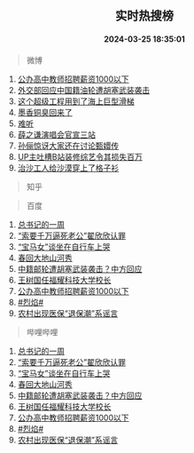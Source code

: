 <div align="center"><h2>实时热搜榜</h2><h4>2024-03-25 18:35:01</h4></div>

> 微博  

1. [公办高中教师招聘薪资1000以下](https://s.weibo.com/weibo?q=%23%E5%85%AC%E5%8A%9E%E9%AB%98%E4%B8%AD%E6%95%99%E5%B8%88%E6%8B%9B%E8%81%98%E8%96%AA%E8%B5%841000%E4%BB%A5%E4%B8%8B%23&t=31&band_rank=1&Refer=top)<br />
2. [外交部回应中国籍油轮遭胡塞武装袭击](https://s.weibo.com/weibo?q=%23%E5%A4%96%E4%BA%A4%E9%83%A8%E5%9B%9E%E5%BA%94%E4%B8%AD%E5%9B%BD%E7%B1%8D%E6%B2%B9%E8%BD%AE%E9%81%AD%E8%83%A1%E5%A1%9E%E6%AD%A6%E8%A3%85%E8%A2%AD%E5%87%BB%23&t=31&band_rank=2&Refer=top)<br />
3. [这个超级工程用到了海上巨型滑梯](https://s.weibo.com/weibo?q=%23%E8%BF%99%E4%B8%AA%E8%B6%85%E7%BA%A7%E5%B7%A5%E7%A8%8B%E7%94%A8%E5%88%B0%E4%BA%86%E6%B5%B7%E4%B8%8A%E5%B7%A8%E5%9E%8B%E6%BB%91%E6%A2%AF%23&t=31&band_rank=3&Refer=top)<br />
4. [墨香铜臭回来了](https://s.weibo.com/weibo?q=%E5%A2%A8%E9%A6%99%E9%93%9C%E8%87%AD%E5%9B%9E%E6%9D%A5%E4%BA%86&t=31&band_rank=4&Refer=top)<br />
5. [难听](https://s.weibo.com/weibo?q=%E9%9A%BE%E5%90%AC&t=31&band_rank=5&Refer=top)<br />
6. [薛之谦演唱会官宣三站](https://s.weibo.com/weibo?q=%23%E8%96%9B%E4%B9%8B%E8%B0%A6%E6%BC%94%E5%94%B1%E4%BC%9A%E5%AE%98%E5%AE%A3%E4%B8%89%E7%AB%99%23&t=31&band_rank=6&Refer=top)<br />
7. [孙俪惊讶大家还在讨论甄嬛传](https://s.weibo.com/weibo?q=%23%E5%AD%99%E4%BF%AA%E6%83%8A%E8%AE%B6%E5%A4%A7%E5%AE%B6%E8%BF%98%E5%9C%A8%E8%AE%A8%E8%AE%BA%E7%94%84%E5%AC%9B%E4%BC%A0%23&t=31&band_rank=7&Refer=top)<br />
8. [UP主吐槽B站装修综艺令其损失百万](https://s.weibo.com/weibo?q=%23UP%E4%B8%BB%E5%90%90%E6%A7%BDB%E7%AB%99%E8%A3%85%E4%BF%AE%E7%BB%BC%E8%89%BA%E4%BB%A4%E5%85%B6%E6%8D%9F%E5%A4%B1%E7%99%BE%E4%B8%87%23&t=31&band_rank=8&Refer=top)<br />
9. [治沙工人给沙漠穿上了格子衫](https://s.weibo.com/weibo?q=%23%E6%B2%BB%E6%B2%99%E5%B7%A5%E4%BA%BA%E7%BB%99%E6%B2%99%E6%BC%A0%E7%A9%BF%E4%B8%8A%E4%BA%86%E6%A0%BC%E5%AD%90%E8%A1%AB%23&t=31&band_rank=9&Refer=top)<br />

> 知乎  


> 百度  

1. [总书记的一周](https://www.baidu.com/s?wd=%E6%80%BB%E4%B9%A6%E8%AE%B0%E7%9A%84%E4%B8%80%E5%91%A8&sa=fyb_news&rsv_dl=fyb_news)<br />
2. [“索要千万逼死老公”翟欣欣认罪](https://www.baidu.com/s?wd=%E2%80%9C%E7%B4%A2%E8%A6%81%E5%8D%83%E4%B8%87%E9%80%BC%E6%AD%BB%E8%80%81%E5%85%AC%E2%80%9D%E7%BF%9F%E6%AC%A3%E6%AC%A3%E8%AE%A4%E7%BD%AA&sa=fyb_news&rsv_dl=fyb_news)<br />
3. [“宝马女”谈坐在自行车上哭](https://www.baidu.com/s?wd=%E2%80%9C%E5%AE%9D%E9%A9%AC%E5%A5%B3%E2%80%9D%E8%B0%88%E5%9D%90%E5%9C%A8%E8%87%AA%E8%A1%8C%E8%BD%A6%E4%B8%8A%E5%93%AD&sa=fyb_news&rsv_dl=fyb_news)<br />
4. [春回大地山河秀](https://www.baidu.com/s?wd=%E6%98%A5%E5%9B%9E%E5%A4%A7%E5%9C%B0%E5%B1%B1%E6%B2%B3%E7%A7%80&sa=fyb_news&rsv_dl=fyb_news)<br />
5. [中籍邮轮遭胡塞武装袭击？中方回应](https://www.baidu.com/s?wd=%E4%B8%AD%E7%B1%8D%E9%82%AE%E8%BD%AE%E9%81%AD%E8%83%A1%E5%A1%9E%E6%AD%A6%E8%A3%85%E8%A2%AD%E5%87%BB%EF%BC%9F%E4%B8%AD%E6%96%B9%E5%9B%9E%E5%BA%94&sa=fyb_news&rsv_dl=fyb_news)<br />
6. [王树国任福耀科技大学校长](https://www.baidu.com/s?wd=%E7%8E%8B%E6%A0%91%E5%9B%BD%E4%BB%BB%E7%A6%8F%E8%80%80%E7%A7%91%E6%8A%80%E5%A4%A7%E5%AD%A6%E6%A0%A1%E9%95%BF&sa=fyb_news&rsv_dl=fyb_news)<br />
7. [公办高中教师招聘薪资1000以下](https://www.baidu.com/s?wd=%E5%85%AC%E5%8A%9E%E9%AB%98%E4%B8%AD%E6%95%99%E5%B8%88%E6%8B%9B%E8%81%98%E8%96%AA%E8%B5%841000%E4%BB%A5%E4%B8%8B&sa=fyb_news&rsv_dl=fyb_news)<br />
8. [#烈焰#](https://www.baidu.com/s?wd=%23%E7%83%88%E7%84%B0%23&sa=fyb_news&rsv_dl=fyb_news)<br />
9. [农村出现医保“退保潮”系谣言](https://www.baidu.com/s?wd=%E5%86%9C%E6%9D%91%E5%87%BA%E7%8E%B0%E5%8C%BB%E4%BF%9D%E2%80%9C%E9%80%80%E4%BF%9D%E6%BD%AE%E2%80%9D%E7%B3%BB%E8%B0%A3%E8%A8%80&sa=fyb_news&rsv_dl=fyb_news)<br />

> 哔哩哔哩  

1. [总书记的一周](https://www.baidu.com/s?wd=%E6%80%BB%E4%B9%A6%E8%AE%B0%E7%9A%84%E4%B8%80%E5%91%A8&sa=fyb_news&rsv_dl=fyb_news)<br />
2. [“索要千万逼死老公”翟欣欣认罪](https://www.baidu.com/s?wd=%E2%80%9C%E7%B4%A2%E8%A6%81%E5%8D%83%E4%B8%87%E9%80%BC%E6%AD%BB%E8%80%81%E5%85%AC%E2%80%9D%E7%BF%9F%E6%AC%A3%E6%AC%A3%E8%AE%A4%E7%BD%AA&sa=fyb_news&rsv_dl=fyb_news)<br />
3. [“宝马女”谈坐在自行车上哭](https://www.baidu.com/s?wd=%E2%80%9C%E5%AE%9D%E9%A9%AC%E5%A5%B3%E2%80%9D%E8%B0%88%E5%9D%90%E5%9C%A8%E8%87%AA%E8%A1%8C%E8%BD%A6%E4%B8%8A%E5%93%AD&sa=fyb_news&rsv_dl=fyb_news)<br />
4. [春回大地山河秀](https://www.baidu.com/s?wd=%E6%98%A5%E5%9B%9E%E5%A4%A7%E5%9C%B0%E5%B1%B1%E6%B2%B3%E7%A7%80&sa=fyb_news&rsv_dl=fyb_news)<br />
5. [中籍邮轮遭胡塞武装袭击？中方回应](https://www.baidu.com/s?wd=%E4%B8%AD%E7%B1%8D%E9%82%AE%E8%BD%AE%E9%81%AD%E8%83%A1%E5%A1%9E%E6%AD%A6%E8%A3%85%E8%A2%AD%E5%87%BB%EF%BC%9F%E4%B8%AD%E6%96%B9%E5%9B%9E%E5%BA%94&sa=fyb_news&rsv_dl=fyb_news)<br />
6. [王树国任福耀科技大学校长](https://www.baidu.com/s?wd=%E7%8E%8B%E6%A0%91%E5%9B%BD%E4%BB%BB%E7%A6%8F%E8%80%80%E7%A7%91%E6%8A%80%E5%A4%A7%E5%AD%A6%E6%A0%A1%E9%95%BF&sa=fyb_news&rsv_dl=fyb_news)<br />
7. [公办高中教师招聘薪资1000以下](https://www.baidu.com/s?wd=%E5%85%AC%E5%8A%9E%E9%AB%98%E4%B8%AD%E6%95%99%E5%B8%88%E6%8B%9B%E8%81%98%E8%96%AA%E8%B5%841000%E4%BB%A5%E4%B8%8B&sa=fyb_news&rsv_dl=fyb_news)<br />
8. [#烈焰#](https://www.baidu.com/s?wd=%23%E7%83%88%E7%84%B0%23&sa=fyb_news&rsv_dl=fyb_news)<br />
9. [农村出现医保“退保潮”系谣言](https://www.baidu.com/s?wd=%E5%86%9C%E6%9D%91%E5%87%BA%E7%8E%B0%E5%8C%BB%E4%BF%9D%E2%80%9C%E9%80%80%E4%BF%9D%E6%BD%AE%E2%80%9D%E7%B3%BB%E8%B0%A3%E8%A8%80&sa=fyb_news&rsv_dl=fyb_news)<br />
